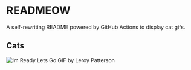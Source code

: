 # READMEOW

A self-rewriting README powered by GitHub Actions to display cat gifs.

## Cats

![Im Ready Lets Go GIF by Leroy Patterson](https://media4.giphy.com/media/CjmvTCZf2U3p09Cn0h/200.gif?cid=9acd02da0kd3166d51imlh1p5llfmp7tjifpc1jy44a3kx2r&ep=v1_gifs_search&rid=200.gif&ct=g)
